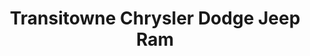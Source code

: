 ---
title: "Transitowne Chrysler Dodge Jeep Ram"
url: /elma/transitowne-chrysler-dodge-jeep-ram/
shop: car
---